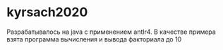 # kyrsach2020
Разрабатывалось на java с применением antlr4.
В качестве примера взята программа вычисления и вывода факториала до 10
